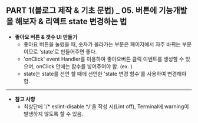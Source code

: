 ## PART 1(블로그 제작 & 기초 문법) _ 05. 버튼에 기능개발을 해보자 & 리액트 state 변경하는 법

- **좋아요 버튼 & 갯수 UI 만들기**
  - 좋아요 버튼을 눌렀을 때, 숫자가 올라가는 부분은 페이지에서 자주 바뀌는 부분이므로 'state'로 만들어주면 좋다.
  - 'onClick' event Handler를 이용하여 좋아요버튼 클릭 이벤트를 생성할 수 있으며, onClick 안에는 함수를 넣어주어야 함. (ex. <span onClick={함수}></span>)
  - state는 state를 선언 할 때에 선언한 'state 변경 함수'를 사용하여 변경해야 함. 

-----
- **참고 사항**
  - 최상단에 '/* eslint-disable */'을 작성 시(Lint off), Terminal에 warning이 발생하지 않도록 할 수 있음.
